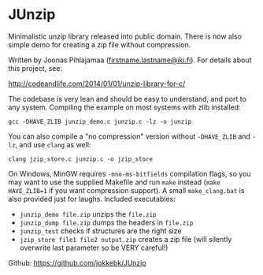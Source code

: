 JUnzip
======

Minimalistic unzip library released into public domain. There is now
also simple demo for creating a zip file without compression.

Written by Joonas Pihlajamaa (firstname.lastname@iki.fi). 
For details about this project, see:

http://codeandlife.com/2014/01/01/unzip-library-for-c/

The codebase is very lean and should be easy to understand, and port to
any system. Compiling the example on most systems with zlib installed:

```
gcc -DHAVE_ZLIB junzip_demo.c junzip.c -lz -o junzip
```

You can also compile a "no compression" version without `-DHAVE_ZLIB` and
`-lz`, and use `clang` as well:

```
clang jzip_store.c junzip.c -o jzip_store
```

On Windows, MinGW requires `-mno-ms-bitfields` compilation flags, so you
may want to use the supplied Makefile and run `make` instead
(`make HAVE_ZLIB=1` if you want compression support). A
small `make_clang.bat` is also provided just for laughs.
Included executables:

* `junzip_demo file.zip` unzips the `file.zip`
* `junzip_dump file.zip` dumps the headers in `file.zip`
* `junzip_test` checks if structures are the right size
* `jzip_store file1 file2 output.zip` creates a zip file (will silently
overwrite last parameter so be VERY careful!)



Github: https://github.com/jokkebk/JUnzip

